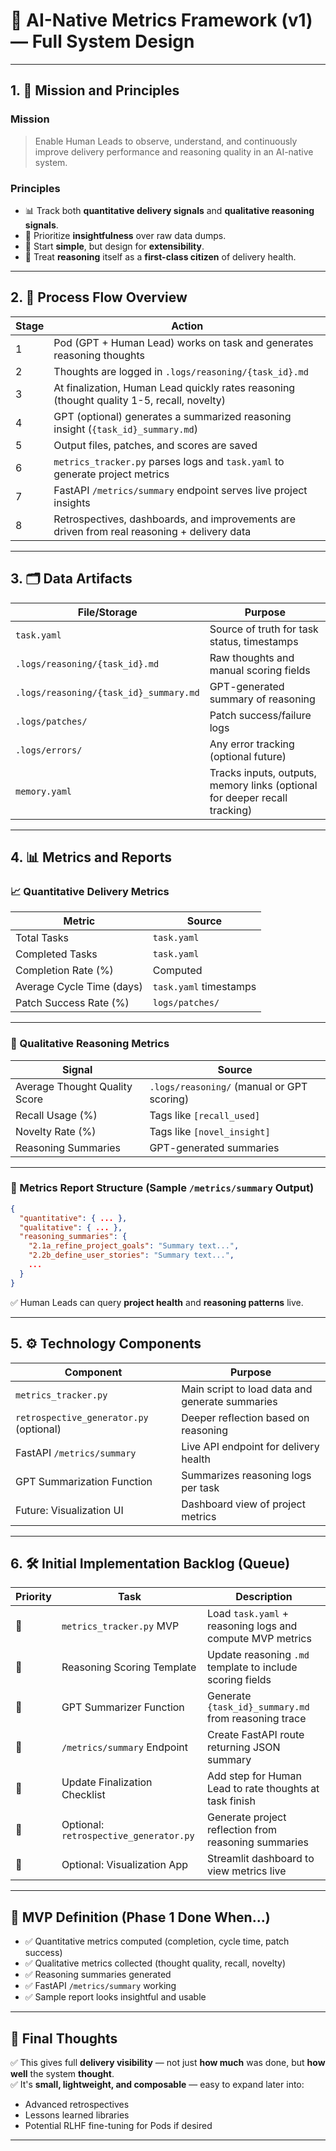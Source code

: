 # 📄 AI-Native Metrics Framework (v1) — Full System Design

---

## 1. 🎯 Mission and Principles

### Mission

> Enable Human Leads to observe, understand, and continuously improve delivery performance and reasoning quality in an AI-native system.

### Principles

- 📊 Track both **quantitative delivery signals** and **qualitative reasoning signals**.
- 🔎 Prioritize **insightfulness** over raw data dumps.
- 🚀 Start **simple**, but design for **extensibility**.
- 🧠 Treat **reasoning** itself as a **first-class citizen** of delivery health.

---

## 2. 🔁 Process Flow Overview

| **Stage** | **Action** |
|-----------|------------|
| 1 | Pod (GPT + Human Lead) works on task and generates reasoning thoughts |
| 2 | Thoughts are logged in `.logs/reasoning/{task_id}.md` |
| 3 | At finalization, Human Lead quickly rates reasoning (thought quality 1-5, recall, novelty) |
| 4 | GPT (optional) generates a summarized reasoning insight (`{task_id}_summary.md`) |
| 5 | Output files, patches, and scores are saved |
| 6 | `metrics_tracker.py` parses logs and `task.yaml` to generate project metrics |
| 7 | FastAPI `/metrics/summary` endpoint serves live project insights |
| 8 | Retrospectives, dashboards, and improvements are driven from real reasoning + delivery data |

---

## 3. 🗂️ Data Artifacts

| **File/Storage** | **Purpose** |
|------------------|-------------|
| `task.yaml` | Source of truth for task status, timestamps |
| `.logs/reasoning/{task_id}.md` | Raw thoughts and manual scoring fields |
| `.logs/reasoning/{task_id}_summary.md` | GPT-generated summary of reasoning |
| `.logs/patches/` | Patch success/failure logs |
| `.logs/errors/` | Any error tracking (optional future) |
| `memory.yaml` | Tracks inputs, outputs, memory links (optional for deeper recall tracking) |

---

## 4. 📊 Metrics and Reports

### 📈 Quantitative Delivery Metrics

| **Metric** | **Source** |
|------------|------------|
| Total Tasks | `task.yaml` |
| Completed Tasks | `task.yaml` |
| Completion Rate (%) | Computed |
| Average Cycle Time (days) | `task.yaml` timestamps |
| Patch Success Rate (%) | `logs/patches/` |

---

### 🧠 Qualitative Reasoning Metrics

| **Signal** | **Source** |
|------------|------------|
| Average Thought Quality Score | `.logs/reasoning/` (manual or GPT scoring) |
| Recall Usage (%) | Tags like `[recall_used]` |
| Novelty Rate (%) | Tags like `[novel_insight]` |
| Reasoning Summaries | GPT-generated summaries |

---

### 📝 Metrics Report Structure (Sample `/metrics/summary` Output)

```json
{
  "quantitative": { ... },
  "qualitative": { ... },
  "reasoning_summaries": {
    "2.1a_refine_project_goals": "Summary text...",
    "2.2b_define_user_stories": "Summary text...",
    ...
  }
}
```

✅ Human Leads can query **project health** and **reasoning patterns** live.

---

## 5. ⚙️ Technology Components

| **Component** | **Purpose** |
|---------------|-------------|
| `metrics_tracker.py` | Main script to load data and generate summaries |
| `retrospective_generator.py` (optional) | Deeper reflection based on reasoning |
| FastAPI `/metrics/summary` | Live API endpoint for delivery health |
| GPT Summarization Function | Summarizes reasoning logs per task |
| Future: Visualization UI | Dashboard view of project metrics |

---

## 6. 🛠️ Initial Implementation Backlog (Queue)

| **Priority** | **Task** | **Description** |
|--------------|----------|-----------------|
| 🥇 | `metrics_tracker.py` MVP | Load `task.yaml` + reasoning logs and compute MVP metrics |
| 🥇 | Reasoning Scoring Template | Update reasoning `.md` template to include scoring fields |
| 🥈 | GPT Summarizer Function | Generate `{task_id}_summary.md` from reasoning trace |
| 🥈 | `/metrics/summary` Endpoint | Create FastAPI route returning JSON summary |
| 🥈 | Update Finalization Checklist | Add step for Human Lead to rate thoughts at task finish |
| 🥉 | Optional: `retrospective_generator.py` | Generate project reflection from reasoning summaries |
| 🥉 | Optional: Visualization App | Streamlit dashboard to view metrics live |

---

## 🎯 MVP Definition (Phase 1 Done When…)

- ✅ Quantitative metrics computed (completion, cycle time, patch success)
- ✅ Qualitative metrics collected (thought quality, recall, novelty)
- ✅ Reasoning summaries generated
- ✅ FastAPI `/metrics/summary` working
- ✅ Sample report looks insightful and usable

---

## 🚀 Final Thoughts

✅ This gives full **delivery visibility** — not just **how much** was done, but **how well** the system **thought**.  
✅ It's **small, lightweight, and composable** — easy to expand later into:

- Advanced retrospectives
- Lessons learned libraries
- Potential RLHF fine-tuning for Pods if desired

---

